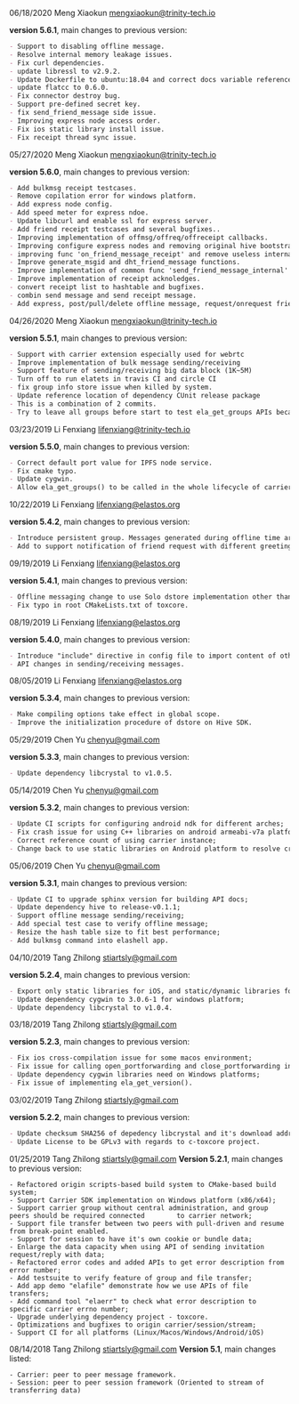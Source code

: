 06/18/2020 Meng Xiaokun mengxiaokun@trinity-tech.io

**version 5.6.1**, main changes to previous version:

```markdown
- Support to disabling offline message.
- Resolve internal memory leakage issues.
- Fix curl dependencies.
- update libressl to v2.9.2.
- Update Dockerfile to ubuntu:18.04 and correct docs variable reference.
- update flatcc to 0.6.0.
- Fix connector destroy bug.
- Support pre-defined secret key.
- fix send_friend_message side issue.
- Improving express node access order.
- Fix ios static library install issue.
- Fix receipt thread sync issue.
```


05/27/2020 Meng Xiaokun mengxiaokun@trinity-tech.io

**version 5.6.0**, main changes to previous version:

```markdown
- Add bulkmsg receipt testcases.
- Remove copilation error for windows platform.
- Add express node config.
- Add speed meter for express ndoe.
- Update libcurl and enable ssl for express server.
- Add friend receipt testcases and several bugfixes..
- Improving implementation of offmsg/offreq/offreceipt callbacks.
- Improving configure express nodes and removing original hive bootstrap configuration.
- improving func 'on_friend_message_receipt' and remove useless internal functions.
- Improve generate_msgid and dht_friend_message functions.
- Improve implementation of common func 'send_friend_message_internal' and internal called functions.
- Improve implementation of receipt acknoledges.
- convert receipt list to hashtable and bugfixes.
- combin send message and send receipt message.
- Add express, post/pull/delete offline message, request/onrequest friend.
```


04/26/2020 Meng Xiaokun mengxiaokun@trinity-tech.io

**version 5.5.1**, main changes to previous version:

```markdown
- Support with carrier extension especially used for webrtc
- Improve implementation of bulk message sending/receiving
- Support feature of sending/receiving big data block (1K~5M)
- Turn off to run elatets in travis CI and circle CI
- fix group info store issue when killed by system.
- Update reference location of dependency CUnit release package
- This is a combination of 2 commits.
- Try to leave all groups before start to test ela_get_groups APIs because of group persistence
```

03/23/2019 Li Fenxiang lifenxiang@trinity-tech.io

**version 5.5.0**, main changes to previous version:

```markdown
- Correct default port value for IPFS node service.
- Fix cmake typo.
- Update cygwin.
- Allow ela_get_groups() to be called in the whole lifecycle of carrier due to introduction of persistent group.
```

10/22/2019 Li Fenxiang lifenxiang@elastos.org

**version 5.4.2**, main changes to previous version:

```markdown
- Introduce persistent group. Messages generated during offline time are not delivered once online again.
- Add to support notification of friend request with different greeting message.
```

09/19/2019 Li Fenxiang lifenxiang@elastos.org

**version 5.4.1**, main changes to previous version:

```markdown
- Offline messaging change to use Solo dstore implementation other than to use Hive SDK.
- Fix typo in root CMakeLists.txt of toxcore.
```

08/19/2019 Li Fenxiang lifenxiang@elastos.org

**version 5.4.0**, main changes to previous version:

```markdown
- Introduce "include" directive in config file to import content of other config files. 
- API changes in sending/receiving messages.
```

08/05/2019 Li Fenxiang lifenxiang@elastos.org

**version 5.3.4**, main changes to previous version:

```markdown
- Make compiling options take effect in global scope.
- Improve the initialization procedure of dstore on Hive SDK.
```

05/29/2019 Chen Yu chenyu@gmail.com

**version 5.3.3**, main changes to previous version:

```markdown
- Update dependency libcrystal to v1.0.5.
```

05/14/2019 Chen Yu chenyu@gmail.com

**version 5.3.2**, main changes to previous version:

```markdown
- Update CI scripts for configuring android ndk for different arches;
- Fix crash issue for using C++ libraries on android armeabi-v7a platform;
- Correct reference count of using carrier instance;
- Change back to use static libraries on Android platform to resolve crash issue.
```
05/06/2019 Chen Yu chenyu@gmail.com

**version 5.3.1**, main changes to previous version:

```markdown
- Update CI to upgrade sphinx version for building API docs;
- Update dependency hive to release-v0.1.1;
- Support offline message sending/receiving;
- Add special test case to verify offline message;
- Resize the hash table size to fit best performance;
- Add bulkmsg command into elashell app.
```
04/10/2019 Tang Zhilong stiartsly@gmail.com

**version 5.2.4**, main changes to previous version:

```markdown
- Export only static libraries for iOS, and static/dynamic libraries for other platforms;
- Update dependency cygwin to 3.0.6-1 for windows platform;
- Update dependency libcrystal to v1.0.4.
```

03/18/2019 Tang Zhilong stiartsly@gmail.com

**version 5.2.3**, main changes to previous version:

```markdown
- Fix ios cross-compilation issue for some macos environment;
- Fix issue for calling open_portforwarding and close_portforwarding in stream without PORTFORWARDING option;
- Update dependency cygwin libraries need on Windows platforms;
- Fix issue of implementing ela_get_version().
```

03/02/2019 Tang Zhilong stiartsly@gmail.com

**version 5.2.2**, main changes to previous version:

```markdown
- Update checksum SHA256 of depedency libcrystal and it's download address;
- Update License to be GPLv3 with regards to c-toxcore project.
```

01/25/2019 Tang Zhilong <stiartsly@gmail.com>
**Version 5.2.1**, main changes to previous version: 

	- Refactored origin scripts-based build system to CMake-based build system;
	- Support Carrier SDK implementation on Windows platform (x86/x64);
	- Support carrier group without central administration, and group peers should be required connected 		to carrier network;
	- Support file transfer between two peers with pull-driven and resume from break-point enabled.
	- Support for session to have it's own cookie or bundle data;
	- Enlarge the data capacity when using API of sending invitation request/reply with data;
	- Refactored error codes and added APIs to get error description from error number;
	- Add testsuite to verify feature of group and file transfer;
	- Add app demo "elafile" demonstrate how we use APIs of file transfers;
	- Add command tool "elaerr" to check what error description to specific carrier errno number;
	- Upgrade underlying dependency project - toxcore.
	- Optimizations and bugfixes to origin carrier/session/stream;
	- Support CI for all platforms (Linux/Macos/Windows/Android/iOS)

08/14/2018 Tang Zhilong <stiartsly@gmail.com>
**Version 5.1**, main changes listed:

	- Carrier: peer to peer message framework.
	- Session: peer to peer session framework (Oriented to stream of transferring data)

